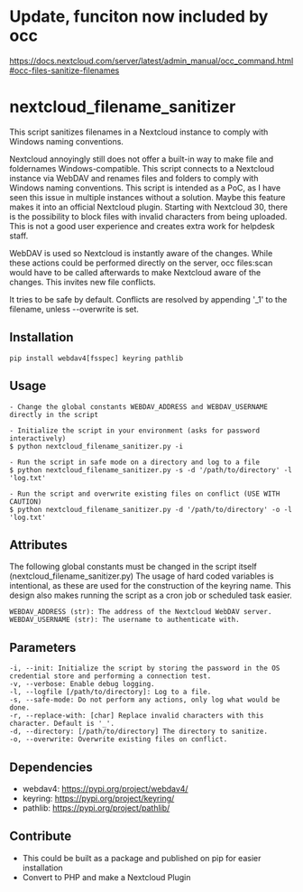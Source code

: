 # Update, funciton now included by occ
https://docs.nextcloud.com/server/latest/admin_manual/occ_command.html#occ-files-sanitize-filenames

# nextcloud_filename_sanitizer
This script sanitizes filenames in a Nextcloud instance to comply with Windows naming conventions.

Nextcloud annoyingly still does not offer a built-in way to make file and foldernames Windows-compatible.
This script connects to a Nextcloud instance via WebDAV and renames files and folders to comply with Windows naming conventions.
This script is intended as a PoC, as I have seen this issue in multiple instances without a solution.
Maybe this feature makes it into an official Nextcloud plugin.
Starting with Nextcloud 30, there is the possibility to block files with invalid characters from being uploaded.
This is not a good user experience and creates extra work for helpdesk staff.

WebDAV is used so Nextcloud is instantly aware of the changes. While these actions could be performed directly on the server,
occ files:scan would have to be called afterwards to make Nextcloud aware of the changes. This invites new file conflicts.

It tries to be safe by default. Conflicts are resolved by appending '_1' to the filename, unless --overwrite is set.

## Installation
    pip install webdav4[fsspec] keyring pathlib
    
## Usage
    - Change the global constants WEBDAV_ADDRESS and WEBDAV_USERNAME directly in the script
    
    - Initialize the script in your environment (asks for password interactively)
    $ python nextcloud_filename_sanitizer.py -i
    
    - Run the script in safe mode on a directory and log to a file
    $ python nextcloud_filename_sanitizer.py -s -d '/path/to/directory' -l 'log.txt'

    - Run the script and overwrite existing files on conflict (USE WITH CAUTION)
    $ python nextcloud_filename_sanitizer.py -d '/path/to/directory' -o -l 'log.txt'

## Attributes
The following global constants must be changed in the script itself (nextcloud_filename_sanitizer.py)
The usage of hard coded variables is intentional, as these are used for the construction of the keyring name.
This design also makes running the script as a cron job or scheduled task easier.

    WEBDAV_ADDRESS (str): The address of the Nextcloud WebDAV server.
    WEBDAV_USERNAME (str): The username to authenticate with.

## Parameters
    -i, --init: Initialize the script by storing the password in the OS credential store and performing a connection test.
    -v, --verbose: Enable debug logging.
    -l, --logfile [/path/to/directory]: Log to a file.
    -s, --safe-mode: Do not perform any actions, only log what would be done.
    -r, --replace-with: [char] Replace invalid characters with this character. Default is '_'.
    -d, --directory: [/path/to/directory] The directory to sanitize.
    -o, --overwrite: Overwrite existing files on conflict.

## Dependencies
- webdav4: https://pypi.org/project/webdav4/
- keyring: https://pypi.org/project/keyring/
- pathlib: https://pypi.org/project/pathlib/

## Contribute
- This could be built as a package and published on pip for easier installation
- Convert to PHP and make a Nextcloud Plugin
